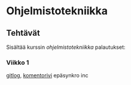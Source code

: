 # Ohjelmistotekniikka
## Tehtävät
Sisältää kurssin *ohjelmistotekniikka* palautukset:
### Viikko 1
[gitlog](https://github.com/PAHUS/ot-harjoitustyo/blob/master/laskarit/viikko1/gitlog.txt), 
[komentorivi](https://github.com/PAHUS/ot-harjoitustyo/blob/master/laskarit/viikko1/komentorivi.txt)
epäsynkro inc

